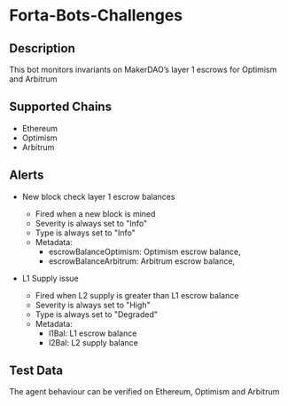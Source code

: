 # Forta-Bots-Challenges

## Description

This bot monitors invariants on MakerDAO’s layer 1 escrows for Optimism and Arbitrum

## Supported Chains

- Ethereum
- Optimism
- Arbitrum


## Alerts
 
- New block check layer 1 escrow balances
  - Fired when a new block is mined
  - Severity is always set to "Info" 
  - Type is always set to "Info" 
  - Metadata:
     - escrowBalanceOptimism: Optimism escrow balance,
     - escrowBalanceArbitrum: Arbitrum escrow balance,

- L1 Supply issue
  - Fired when L2 supply is greater than L1 escrow balance
  - Severity is always set to "High" 
  - Type is always set to "Degraded" 
  - Metadata:
    - l1Bal: L1 escrow balance
    - l2Bal: L2 supply balance
## Test Data

The agent behaviour can be verified on Ethereum, Optimism and Arbitrum

